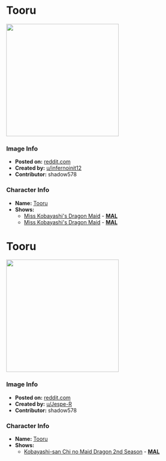 # Tooru

<img src="https://raw.githubusercontent.com/shadow578/Project-Padoru/master/Padoru/dragon-maid-tooru.png" height="300">

### Image Info
* **Posted on:**     [reddit.com](https://www.reddit.com/r/Animemes/comments/e6jswk/hashire_sori_yo_kaze_no_you_ni_tsukimihara_wo/)
* **Created by:**    [u/infernoinit12](https://github.com/shadow578/Project-Padoru/blob/master/table-of-contents/creators/uinfernoinit12.md)
* **Contributor:**   shadow578

### Character Info
* **Name:**   [Tooru](https://myanimelist.net/character/136727)
* **Shows:**
  * [Miss Kobayashi's Dragon Maid](https://github.com/shadow578/Project-Padoru/blob/master/table-of-contents/shows/MissKobayashisDragonMaid.md) - [__MAL__](https://myanimelist.net/anime/33206/Kobayashi-san_Chi_no_Maid_Dragon)
  * [Miss Kobayashi's Dragon Maid](https://github.com/shadow578/Project-Padoru/blob/master/table-of-contents/shows/MissKobayashisDragonMaid.md) - [__MAL__](https://myanimelist.net/manga/80119/Kobayashi-san_Chi_no_Maid_Dragon)


# Tooru

<img src="https://raw.githubusercontent.com/shadow578/Project-Padoru/master/Padoru/U_Jespe-R/dragon-maid-tohru.png" height="300">

### Image Info
* **Posted on:**     [reddit.com](https://www.reddit.com/r/Padoru/comments/fxzsu3/daily_padoru_100_tohru_miss_kobayashis_dragon_maid/)
* **Created by:**    [u/Jespe-R](https://github.com/shadow578/Project-Padoru/blob/master/table-of-contents/creators/uJespeR.md)
* **Contributor:**   shadow578

### Character Info
* **Name:**   [Tooru](https://myanimelist.net/character/136727)
* **Shows:**
  * [Kobayashi-san Chi no Maid Dragon 2nd Season](https://github.com/shadow578/Project-Padoru/blob/master/table-of-contents/shows/KobayashisanChinoMaidDragon2ndSeason.md) - [__MAL__](https://myanimelist.net/anime/39247/Kobayashi-san_Chi_no_Maid_Dragon_2nd_Season)



